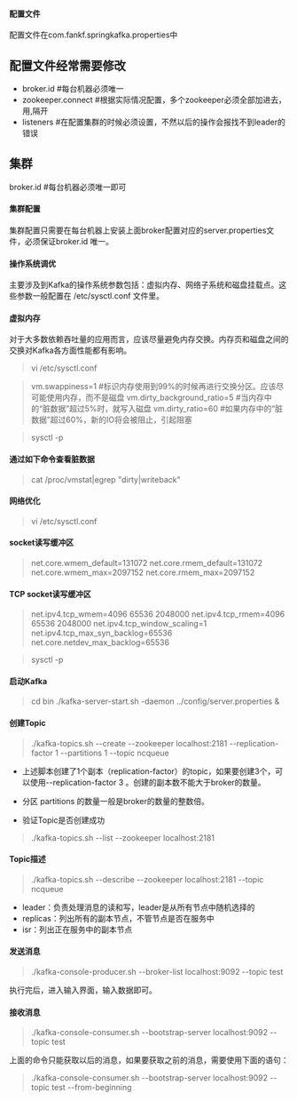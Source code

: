 #### 配置文件
配置文件在com.fankf.springkafka.properties中

## 配置文件经常需要修改
* broker.id #每台机器必须唯一
* zookeeper.connect #根据实际情况配置，多个zookeeper必须全部加进去，用,隔开
* listeners #在配置集群的时候必须设置，不然以后的操作会报找不到leader的错误

## 集群
broker.id #每台机器必须唯一即可

#### 集群配置
集群配置只需要在每台机器上安装上面broker配置对应的server.properties文件，必须保证broker.id 唯一。

#### 操作系统调优
主要涉及到Kafka的操作系统参数包括：虚拟内存、网络子系统和磁盘挂载点。这些参数一般配置在 /etc/sysctl.conf 文件里。

#### 虚拟内存
对于大多数依赖吞吐量的应用而言，应该尽量避免内存交换。内存页和磁盘之间的交换对Kafka各方面性能都有影响。

> vi /etc/sysctl.conf

>vm.swappiness=1 #标识内存使用到99%的时候再进行交换分区。应该尽可能使用内存，而不是磁盘
vm.dirty_background_ratio=5 #当内存中的“脏数据”超过5%时，就写入磁盘
vm.dirty_ratio=60 #如果内存中的“脏数据”超过60%，新的IO将会被阻止，引起阻塞



>sysctl -p

#### 通过如下命令查看脏数据

>cat /proc/vmstat|egrep "dirty|writeback"

#### 网络优化
>vi /etc/sysctl.conf

#### socket读写缓冲区
>net.core.wmem_default=131072
net.core.rmem_default=131072
net.core.wmem_max=2097152
net.core.rmem_max=2097152

#### TCP socket读写缓冲区
>net.ipv4.tcp_wmem=4096 65536 2048000
net.ipv4.tcp_rmem=4096 65536 2048000
net.ipv4.tcp_window_scaling=1
net.ipv4.tcp_max_syn_backlog=65536
net.core.netdev_max_backlog=65536


> sysctl -p

#### 启动Kafka
> cd bin
./kafka-server-start.sh -daemon ../config/server.properties &

#### 创建Topic
> ./kafka-topics.sh --create --zookeeper localhost:2181 --replication-factor 1 --partitions 1 --topic ncqueue

* 上述脚本创建了1个副本（replication-factor）的topic，如果要创建3个，可以使用--replication-factor 3 。创建的副本数不能大于broker的数量。

* 分区 partitions 的数量一般是broker的数量的整数倍。

* 验证Topic是否创建成功
> ./kafka-topics.sh --list --zookeeper localhost:2181

#### Topic描述
> ./kafka-topics.sh --describe --zookeeper localhost:2181 --topic ncqueue

* leader：负责处理消息的读和写，leader是从所有节点中随机选择的
* replicas：列出所有的副本节点，不管节点是否在服务中
* isr：列出正在服务中的副本节点

#### 发送消息
> ./kafka-console-producer.sh --broker-list localhost:9092 --topic test

执行完后，进入输入界面，输入数据即可。

#### 接收消息
> ./kafka-console-consumer.sh --bootstrap-server localhost:9092 --topic test

上面的命令只能获取以后的消息，如果要获取之前的消息，需要使用下面的语句：

>./kafka-console-consumer.sh --bootstrap-server localhost:9092 --topic test --from-beginning